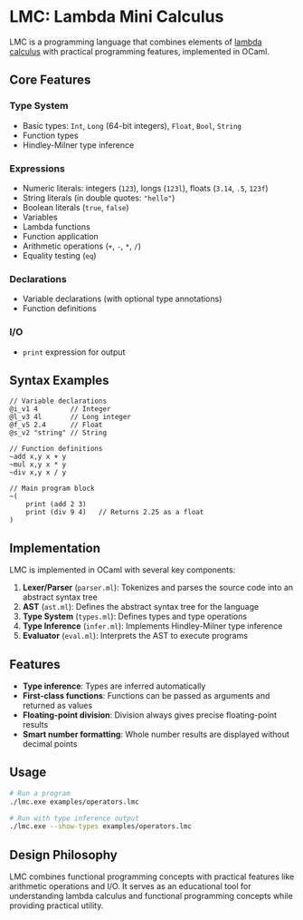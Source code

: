 # LMC: Lambda Mini Calculus

LMC is a programming language that combines elements of [lambda calculus](https://en.wikipedia.org/wiki/Lambda_calculus) with practical programming features, implemented in OCaml.

## Core Features

### Type System
- Basic types: `Int`, `Long` (64-bit integers), `Float`, `Bool`, `String`
- Function types
- Hindley-Milner type inference

### Expressions
- Numeric literals: integers (`123`), longs (`123l`), floats (`3.14`, `.5`, `123f`)
- String literals (in double quotes: `"hello"`)
- Boolean literals (`true`, `false`)
- Variables
- Lambda functions
- Function application
- Arithmetic operations (`+`, `-`, `*`, `/`)
- Equality testing (`eq`)

### Declarations
- Variable declarations (with optional type annotations)
- Function definitions

### I/O
- `print` expression for output

## Syntax Examples

```lmc
// Variable declarations
@i_v1 4        // Integer
@l_v3 4l       // Long integer
@f_v5 2.4      // Float
@s_v2 "string" // String

// Function definitions
~add x,y x + y
~mul x,y x * y
~div x,y x / y

// Main program block
~(
    print (add 2 3)
    print (div 9 4)   // Returns 2.25 as a float
)
```

## Implementation

LMC is implemented in OCaml with several key components:

1. **Lexer/Parser** (`parser.ml`): Tokenizes and parses the source code into an abstract syntax tree
2. **AST** (`ast.ml`): Defines the abstract syntax tree for the language
3. **Type System** (`types.ml`): Defines types and type operations
4. **Type Inference** (`infer.ml`): Implements Hindley-Milner type inference
5. **Evaluator** (`eval.ml`): Interprets the AST to execute programs

## Features

- **Type inference**: Types are inferred automatically
- **First-class functions**: Functions can be passed as arguments and returned as values
- **Floating-point division**: Division always gives precise floating-point results
- **Smart number formatting**: Whole number results are displayed without decimal points

## Usage

```bash
# Run a program
./lmc.exe examples/operators.lmc

# Run with type inference output
./lmc.exe --show-types examples/operators.lmc
```

## Design Philosophy

LMC combines functional programming concepts with practical features like arithmetic operations and I/O. It serves as an educational tool for understanding lambda calculus and functional programming concepts while providing practical utility.
